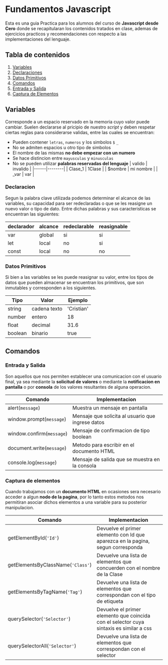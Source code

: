 # Fundamentos Javascript

Esta es una guia Practica para los alumnos del curso de __Javascript desde Cero__ donde se recapitularan los contenidos tratados en clase, ademas de ejercicios practicos y recomendaciones con respecto a las implementaciones del lenguaje.

## Tabla de contenidos

1. [Variables](#variables)
  1. [Declaraciones](#declaraciones)
  1. [Datos Primitivos](#datos-primitivos)
1. [Comandos](#comandos)
  1. [Entrada y Salida](#entrada-y-salida)
  1. [Captura de Elementos](#captura-de-elementos)

## Variables

Corresponde a un espacio reservado en la memoria cuyo valor puede cambiar. Suelen declararse al pricipio de nuestro _script_ y deben respetar ciertas reglas para considerarse validas, entre las cuales se encuentran:

* Pueden contener `letras`, `numeros` y los simbolos `$` `_`
* No se admiten espacios u otro tipo de simbolos
* El nombre de las mismas __no debe empezar con un numero__
* Se hace distincion entre `mayusculas` y `minusculas`
* No se pueden utilizar __palabras reservadas del lenguaje__
| valido | invalido |
|------|--------|
| Clase_1 | 1Clase |
| $nombre | mi nombre |
| _var | var |

### Declaracion

Segun la palabra clave utilizada podemos determinar el alcance de las variables, su capacidad para ser redeclaradas o que se les reasigne un nuevo valor o tipo de dato. Entre dichas palabras y sus caracteristicas se encuentran las siguientes:

|declarador|alcance|redeclarable|reasignable|
|--|--|--|--|
|var|global|si|si
|let|local|no|si
|const|local|no|no

### Datos Primitivos

Si bien a las variables se les puede reasignar su valor, entre los tipos de datos que pueden almacenar se encuentran los primitivos, que son inmutables y corresponden a los siguientes.

| Tipo | Valor | Ejemplo|
|----|-----|----|
| string | cadena texto|'Cristian'
| number | entero | 18 |
| float | decimal | 31.6 |
| boolean | binario | true |

## Comandos

### Entrada y Salida

Son aquellos que nos permiten establecer una comunicacion con el usuario final, ya sea mediante la __solicitud de valores__ o mediante la __notificacion en pantalla__ o por __consola__ de los valores resultantes de alguna operacion.

| Comando | Implementacion |
|----------|-----|
| alert(`message`) | Muestra un mensaje en pantalla |
| window.prompt(`message`) | Mensaje que solicita al usuario que ingrese datos
| window.confirm(`message`) | Mensaje de confirmacion de tipo boolean
| document.write(`message`) | Metodo para escribir en el documento HTML
| console.log(`message`) | Mensaje de salida que se muestra en la consola

### Captura de elementos

Cuando trabajamos con un __documento HTML__ en ocasiones sera necesario acceder a algun __nodo de la pagina__, por lo tanto estos metodos nos permitiran asociar dichos elementos a una variable para su posterior manipulacion.

| Comando | Implementacion |
|----------|-----|
| getElementById(`'Id'`) | Devuelve el primer elemento con Id que aparezca en la pagina, segun corresponda |
| getElementsByClassName(`'Class'`) | Devuelve una lista de elementos que concuerden con el nombre de la Clase
| getElementsByTagName(`'Tag'`) | Devuelve una lista de elementos que correspondan con el tipo de etiqueta
| querySelector(`'Selector'`) | Devuelve el primer elemento que coincida con el selector cuya sintaxis es similar a css
|  querySelectorAll(`'Selector'`)| Devuelve una lista de elementos que correspondan con el selector
